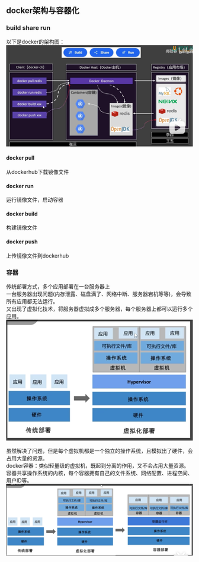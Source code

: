 ## docker架构与容器化

### build share run
以下是docker的架构图：
![](./images/docker-02-01.png)

#### docker pull
从dockerhub下载镜像文件

#### docker run
运行镜像文件，启动容器

#### docker build
构建镜像文件

#### docker push
上传镜像文件到dockerhub

### 容器
传统部署方式，多个应用部署在一台服务器上  
一台服务器出现问题(内存泄露、磁盘满了、网络中断、服务器宕机等等)，会导致所有应用都无法运行。  
又出现了虚拟化技术，将服务器虚拟成多个服务器，每个服务器上都可以运行多个应用。
![](./images/docker-02-02.png)

虽然解决了问题，但是每个虚拟机都是一个独立的操作系统，且模拟出了硬件，会占用大量的资源。  
docker容器：类似轻量级的虚拟机，既起到分离的作用，又不会占用大量资源。  
容器共享操作系统的内核，每个容器拥有自己的文件系统、网络配置、进程空间、用户ID等。
![](./images/docker-02-03.png)